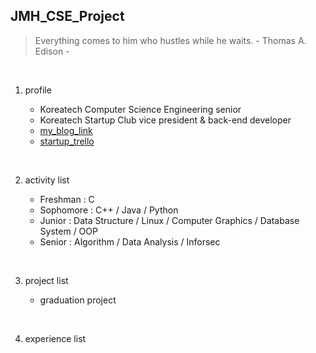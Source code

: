 ## JMH_CSE_Project

> Everything comes to him who hustles while he waits. - Thomas A. Edison -
<br/>

1. profile

   + Koreatech Computer Science Engineering senior
   + Koreatech Startup Club vice president & back-end developer
   + [my_blog_link](https://battlesun99.blogspot.com/)
   + [startup_trello](https://trello.com/b/7MUdjof3/%EC%A1%B8%EC%97%85%EC%84%A4%EA%B3%84-%EC%B0%BD%EC%97%85%EB%8F%99%EC%95%84%EB%A6%AC)
<br/>

2. activity list

   + Freshman : C
   + Sophomore : C++ / Java / Python
   + Junior : Data Structure / Linux / Computer Graphics / Database System / OOP
   + Senior : Algorithm / Data Analysis / Inforsec
<br/>

3. project list

   + graduation project
<br/>

4. experience list
